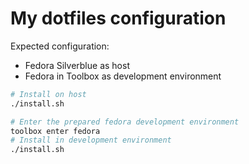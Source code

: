 # My dotfiles configuration

Expected configuration:
 * Fedora Silverblue as host
 * Fedora in Toolbox as development environment

```sh
# Install on host
./install.sh

# Enter the prepared fedora development environment
toolbox enter fedora
# Install in development environment
./install.sh
```
